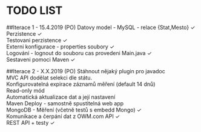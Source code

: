﻿# TODO LIST

##Iterace 1 - 15.4.2019 (PO)
Datovy model - MySQL - relace {Stat,Mesto} ✓<br />
Perzistence ✓<br />
Testovani perzistence ✓<br />
Externi konfigurace - properties soubory ✓<br />
Logování - lognout do souboru cas provedeni Main.java ✓<br />
Sestaveni pomoci Maven ✓<br /> 

##Iterace 2 - X.X.2019 (PO)
Stáhnout nějaký plugin pro javadoc <br />
MVC API dodělat selekci dle státu. <br />
Konfigurovatelná expirace záznamů měření (default 14 dnů) <br />
Read-only mód  <br />
Automatická aktualizace dat a její nastavení  <br />
Maven Deploy - samostně spustitelná web app  <br />
MongoDB - Měření  (včetně testů s embedd Mongo) ✓ <br />
Komunikace a čerpání dat z OWM.com API ✓ <br />
REST API + testy ✓<br />
